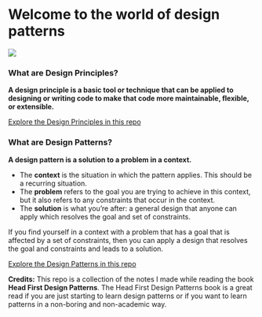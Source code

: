 # Welcome to the world of design patterns

![](https://raw.githubusercontent.com/Devansh-Maurya/Design-Patterns-And-Principles/master/Design%20Patterns%20%26%20Principles.png)

### What are Design Principles?

**A design principle is a basic tool or technique that can be applied to designing or writing code to make that code more maintainable, flexible, or extensible.**

[Explore the Design Principles in this repo](design-principles.md)

### What are Design Patterns?

**A design pattern is a solution to a problem in a context.**

* The **context** is the situation in which the pattern applies. This should be a recurring situation.
* The **problem** refers to the goal you are trying to achieve in this context, but it also refers to any constraints that occur in the context.
* The **solution** is what you’re after: a general design that anyone can apply which resolves the goal and set of constraints.

If you find yourself in a context with a problem that has a goal that is affected by a set of constraints, then you can apply a design that resolves the goal and constraints and leads to a solution.

[Explore the Design Patterns in this repo](design-patterns.md)

**Credits:** This repo is a collection of the notes I made while reading the book **Head First Design Patterns**. The Head First Design Patterns book is a great read if you are just starting to learn design patterns or if you want to learn patterns in a non-boring and non-academic way.

